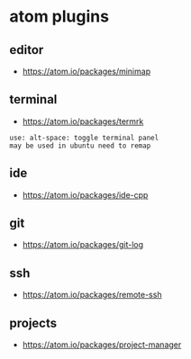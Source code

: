 # atom plugins

## editor
* https://atom.io/packages/minimap

## terminal
* https://atom.io/packages/termrk

```
use: alt-space: toggle terminal panel
may be used in ubuntu need to remap
```

## ide
* https://atom.io/packages/ide-cpp

## git
* https://atom.io/packages/git-log

## ssh
* https://atom.io/packages/remote-ssh

## projects
* https://atom.io/packages/project-manager
